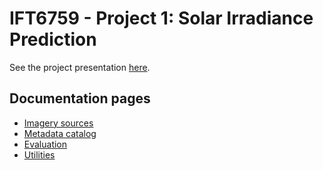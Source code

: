 # IFT6759 - Project 1: Solar Irradiance Prediction

See the project presentation [here](@@@@TODO@@@@).

## Documentation pages

- [Imagery sources](datasources.md)
- [Metadata catalog](dataframe.md)
- [Evaluation](evaluation.md)
- [Utilities](utilities.md)
